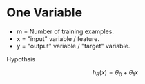 # One Variable

* m = Number of training examples.
* x = "input" variable / feature.
* y = "output" variable / "target" variable.

Hypothsis

$$ h_{\theta} (x) = \theta_0 + \theta_1 x$$